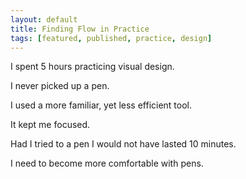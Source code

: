 ```yaml
---
layout: default
title: Finding Flow in Practice
tags: [featured, published, practice, design]
---
```


I spent 5 hours practicing visual design.

I never picked up a pen.

I used a more familiar, yet less efficient tool.

It kept me focused.

Had I tried to a pen I would not have lasted 10 minutes.

I need to become more comfortable with pens.
